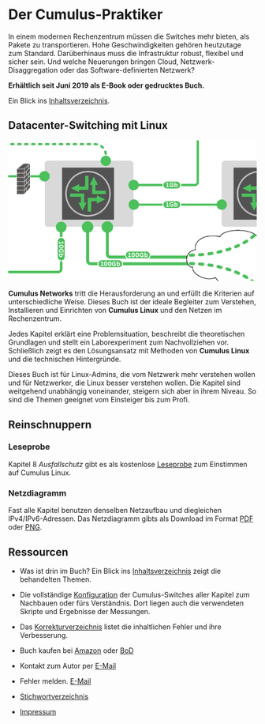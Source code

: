 # Der Cumulus-Praktiker

In einem modernen Rechenzentrum müssen die Switches mehr bieten, als Pakete zu transportieren. Hohe Geschwindigkeiten gehören heutzutage zum Standard.
Darüberhinaus muss die Infrastruktur robust, flexibel und sicher sein. Und welche Neuerungen bringen Cloud, Netzwerk-Disaggregation oder das Software-definierten Netzwerk?

__Erh&auml;ltlich seit Juni 2019 als E-Book oder gedrucktes Buch.__

Ein Blick ins [Inhaltsverzeichnis](Inhaltsverzeichnis.md).


## Datacenter-Switching mit Linux

![Cover image](images/cover.png)

__Cumulus Networks__ tritt die Herausforderung an und erf&uuml;llt die Kriterien auf unterschiedliche Weise. Dieses Buch ist der ideale Begleiter zum Verstehen, Installieren und Einrichten von __Cumulus Linux__ und den Netzen im Rechenzentrum.

Jedes Kapitel erkl&auml;rt eine Problemsituation, beschreibt die theoretischen Grundlagen und stellt ein Laborexperiment zum Nachvollziehen vor. Schlie&szlig;lich zeigt es den L&ouml;sungsansatz mit Methoden von __Cumulus Linux__ und die technischen Hintergr&uuml;nde.

Dieses Buch ist f&uuml;r Linux-Admins, die vom Netzwerk mehr verstehen wollen und f&uuml;r Netzwerker, die Linux besser verstehen wollen. Die Kapitel sind weitgehend unabh&auml;ngig voneinander, steigern sich aber in ihrem Niveau. So sind die Themen geeignet vom Einsteiger bis zum Profi.


## Reinschnuppern

### Leseprobe
Kapitel 8 _Ausfallschutz_ gibt es als kostenlose [Leseprobe](Leseprobe_8_linkagg.pdf) zum Einstimmen auf Cumulus Linux.

### Netzdiagramm
Fast alle Kapitel benutzen denselben Netzaufbau und diegleichen IPv4/IPv6-Adressen. Das Netzdiagramm gibts als Download im Format [PDF](Netzdiagramm.pdf) oder [PNG](Netzdiagramm.png).


## Ressourcen

* Was ist drin im Buch? Ein Blick ins [Inhaltsverzeichnis](Inhaltsverzeichnis.md) zeigt die behandelten Themen.

* Die vollst&auml;ndige [Konfiguration](Kapitel/) der Cumulus-Switches aller Kapitel zum Nachbauen oder f&uuml;rs Verst&auml;ndnis. Dort liegen auch die verwendeten Skripte und Ergebnisse der Messungen.

* Das [Korrekturverzeichnis](errata.pdf) listet die inhaltlichen Fehler und ihre Verbesserung.

* Buch kaufen bei [Amazon](https://www.amazon.de/Cumulus-Praktiker-Datacenter-Switching-mit-Linux/dp/373860491X/) oder [BoD](https://www.bod.de/buchshop/der-cumulus-praktiker-markus-stubbig-9783738604917)

* Kontakt zum Autor per [E-Mail](mailto:der.cumulus.praktiker@gmail.com)

* Fehler melden. [E-Mail](mailto:der.cumulus.praktiker@gmail.com?subject=Fehler)

* [Stichwortverzeichnis](Stichwortverzeichnis.pdf)

* [Impressum](Impressum.md)
